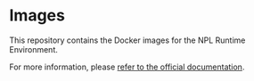 # Images

This repository contains the Docker images for the NPL Runtime Environment.

For more information, please [refer to the official documentation](https://documentation.noumenadigital.com).
